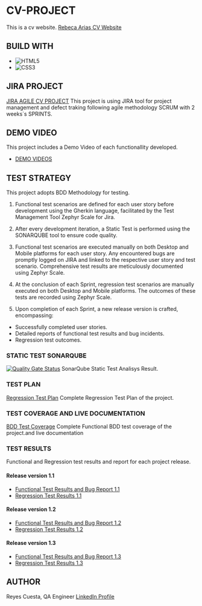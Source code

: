 # CV-PROJECT

This is a cv website.
[Rebeca Arias CV Website](https://organization-rebeca-arias.github.io/CVPROJECT/)

## BUILD WITH

- ![HTML5](https://img.shields.io/badge/html5-%23E34F26.svg?style=for-the-badge&logo=html5&logoColor=white)
- ![CSS3](https://img.shields.io/badge/css3-%231572B6.svg?style=for-the-badge&logo=css3&logoColor=white)

## JIRA PROJECT

[JIRA AGILE CV PROJECT](https://bootcampqarebeca.atlassian.net/jira/software/projects/CP/boards/3)
This project is using JIRA tool for project management and defect traking following agile methodology SCRUM with 2 weeks´s SPRINTS.

## DEMO VIDEO

This project includes a Demo Video of each functionallity developed.

- [DEMO VIDEOS](/demo/)

## TEST STRATEGY

This project adopts BDD Methodology for testing.

1. Functional test scenarios are defined for each user story before development using the Gherkin language, facilitated by the Test Management Tool Zephyr Scale for Jira.

2. After every development iteration, a Static Test is performed using the SONARQUBE tool to ensure code quality.

3. Functional test scenarios are executed manually on both Desktop and Mobile platforms for each user story. Any encountered bugs are promptly logged on JIRA and linked to the respective user story and test scenario. Comprehensive test results are meticulously documented using Zephyr Scale.

4. At the conclusion of each Sprint, regression test scenarios are manually executed on both Desktop and Mobile platforms. The outcomes of these tests are recorded using Zephyr Scale.

5. Upon completion of each Sprint, a new release version is crafted, encompassing:

- Successfully completed user stories.
- Detailed reports of functional test results and bug incidents.
- Regression test outcomes.

### STATIC TEST SONARQUBE

[![Quality Gate Status](https://sonarcloud.io/api/project_badges/measure?project=Organization-Rebeca-Arias_CVPROJECT&metric=alert_status)](https://sonarcloud.io/summary/new_code?id=Organization-Rebeca-Arias_CVPROJECT)
SonarQube Static Test Analisys Result.

### TEST PLAN

[Regression Test Plan](test-palns/regression-test-plan.pdf)
Complete Regression Test Plan of the project.

### TEST COVERAGE AND LIVE DOCUMENTATION

[BDD Test Coverage](/test-plan/functional-test-plan-and-bdd-coverage.pdf)
Complete Functional BDD test coverage of the project.and live documentation

### TEST RESULTS

Functional and Regression test results and report for each project release.

#### Release version 1.1

- [Functional Test Results and Bug Report 1.1](/qa/1.1testresults.pdf)
- [Regression Test Results 1.1](/qa/1.1regressiontestresult.pdf)

#### Release version 1.2

- [Functional Test Results and Bug Report 1.2](/qa/1.2testresults.pdf)
- [Regression Test Results 1.2](/qa/1.2regressiontestresult.pdf)

#### Release version 1.3

- [Functional Test Results and Bug Report 1.3](/qa/1.3testresults.pdf)
- [Regression Test Results 1.3](/qa/1.3regressiontestresult.pdf)

## AUTHOR

Reyes Cuesta, QA Engineer
[LinkedIn Profile](https://www.linkedin.com/in/reyescuesta)
